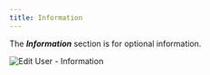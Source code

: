 ```yaml
---
title: Information
---
```

The ***Information*** section is for optional information. 

![Edit User - Information](https://webdevolutions.azureedge.net/docs/en/server/ServerOp7006.png) 